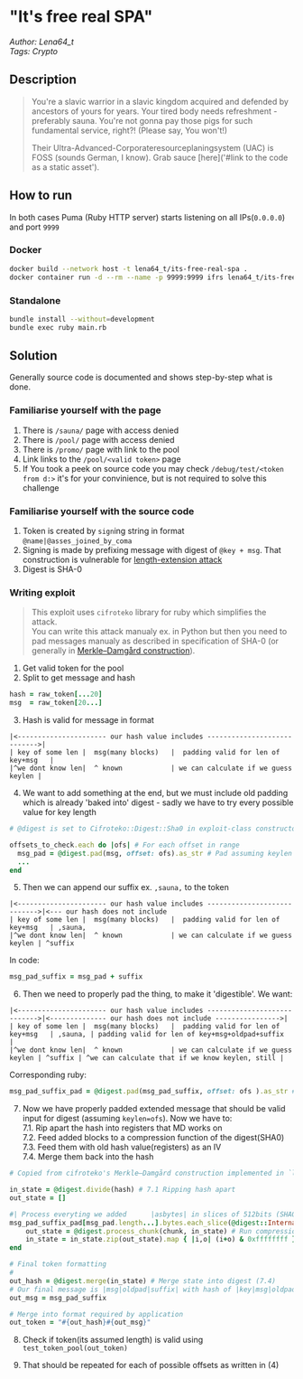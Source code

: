 # "It's free real SPA"

_Author: Lena64_t_  
_Tags: Crypto_

## Description

> You're a slavic warrior in a slavic kingdom acquired and defended by ancestors of yours for years. Your tired body needs refreshment - preferably sauna. You're not gonna pay those pigs for such fundamental service, right?! (Please say, You won't!)  
>
> Their Ultra-Advanced-Corporateresourceplaningsystem (UAC) is FOSS (sounds German, I know). Grab sauce [here]('#link to the code as a static asset').

## How to run

In both cases Puma (Ruby HTTP server) starts listening on all IPs(`0.0.0.0`) and port `9999`

### Docker

```sh
docker build --network host -t lena64_t/its-free-real-spa .
docker container run -d --rm --name -p 9999:9999 ifrs lena64_t/its-free-real-spa
```

### Standalone

```sh
bundle install --without=development
bundle exec ruby main.rb
```

## Solution

Generally source code is documented and shows step-by-step what is done.

### Familiarise yourself with the page  

1. There is `/sauna/` page with access denied
2. There is `/pool/` page with access denied
3. There is `/promo/` page with link to the pool
4. Link links to the `/pool/<valid token>` page
5. If You took a peek on source code you may check `/debug/test/<token from d:>` it's for your convinience, but is not required to solve this challenge

### Familiarise yourself with the source code

1. Token is created by `sign`ing string in format `@name|@asses_joined_by_coma`
2. Signing is made by prefixing message with digest of `@key + msg`. That construction is vulnerable for [length-extension attack](https://en.wikipedia.org/wiki/Length_extension_attack)
3. Digest is SHA-0

### Writing exploit

> This exploit uses `cifroteko` library for ruby which simplifies the attack.  
> You can write this attack manualy ex. in Python 
> but then you need to pad messages manualy as described in specification of SHA-0
> (or generally in [Merkle–Damgård construction](https://en.wikipedia.org/wiki/Merkle%E2%80%93Damg%C3%A5rd_construction)).

1. Get valid token for the pool
2. Split to get message and hash
```rb
hash = raw_token[...20]
msg  = raw_token[20...]
```
3. Hash is valid for message in format
```
|<---------------------- our hash value includes ---------------------------->|
| key of some len |  msg(many blocks)   |  padding valid for len of key+msg   |
|^we dont know len|  ^ known            | we can calculate if we guess keylen |
```
4. We want to add something at the end, but we must include old padding which is already 'baked into' digest - sadly we have to try every possible value for key length
```rb
# @digest is set to Cifroteko::Digest::Sha0 in exploit-class constructor

offsets_to_check.each do |ofs| # For each offset in range
  msg_pad = @digest.pad(msg, offset: ofs).as_str # Pad assuming keylen of `ofs` (and converting bytes to string)
  ...
end
```
5. Then we can append our suffix ex. `,sauna,` to the token
```
|<---------------------- our hash value includes ---------------------------->|<--- our hash does not include
| key of some len |  msg(many blocks)   |  padding valid for len of key+msg   | ,sauna,
|^we dont know len|  ^ known            | we can calculate if we guess keylen | ^suffix
```
In code:
```rb
msg_pad_suffix = msg_pad + suffix
```
6. Then we need to properly pad the thing, to make it 'digestible'. We want:
```
|<---------------------- our hash value includes ---------------------------->|<-------------- our hash does not include ---------------->|
| key of some len |  msg(many blocks)   |  padding valid for len of key+msg   | ,sauna, | padding valid for len of key+msg+oldpad+suffix  |
|^we dont know len|  ^ known            | we can calculate if we guess keylen | ^suffix | ^we can calculate that if we know keylen, still |
```
Corresponding ruby:
```rb
msg_pad_suffix_pad = @digest.pad(msg_pad_suffix, offset: ofs ).as_str # Add padding valid for message of length ofs+msg+oldpad+suffix
```

7. Now we have properly padded extended message that should be valid input for digest (assuming `keylen=ofs`). Now we have to:  
7.1. Rip apart the hash into registers that MD works on  
7.2. Feed added blocks to a compression function of the digest(SHA0)  
7.3. Feed them with old hash value(registers) as an IV  
7.4. Merge them back into the hash  
```rb
# Copied from cifroteko's Merkle–Damgård construction implemented in `lib/cifroteko/scheme/md_construct.rb`

in_state = @digest.divide(hash) # 7.1 Ripping hash apart
out_state = []

#| Process everyting we added      |asbytes| in slices of 512bits (SHA0's internal block size)
msg_pad_suffix_pad[msg_pad.length...].bytes.each_slice(@digest::InternalBlockSize) do |chunk| # 7.2 + 7.3
    out_state = @digest.process_chunk(chunk, in_state) # Run compression function on `chunk` with IV: in_state (splitted hash)
    in_state = in_state.zip(out_state).map { |i,o| (i+o) & 0xffffffff } # Merge registers between round like normal SHA would
end

# Final token formatting
#
out_hash = @digest.merge(in_state) # Merge state into digest (7.4)
# Our final message is |msg|oldpad|suffix| with hash of |key|msg|oldpad|suffix| (if we guessed offset correctly)
out_msg = msg_pad_suffix 

# Merge into format required by application
out_token = "#{out_hash}#{out_msg}"
```

8. Check if token(its assumed length) is valid using `test_token_pool(out_token)`

9. That should be repeated for each of possible offsets as written in (4)
